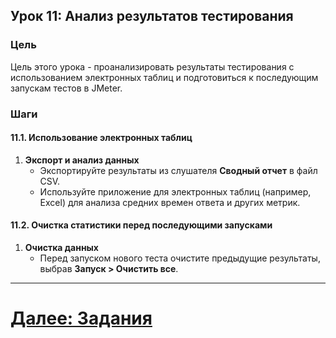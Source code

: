 ## Урок 11: Анализ результатов тестирования

### Цель
Цель этого урока - проанализировать результаты тестирования с использованием электронных таблиц и подготовиться к последующим запускам тестов в JMeter.

### Шаги

#### 11.1. Использование электронных таблиц
1. **Экспорт и анализ данных**
   - Экспортируйте результаты из слушателя **Сводный отчет** в файл CSV.
   - Используйте приложение для электронных таблиц (например, Excel) для анализа средних времен ответа и других метрик.

#### 11.2. Очистка статистики перед последующими запусками
1. **Очистка данных**
   - Перед запуском нового теста очистите предыдущие результаты, выбрав **Запуск > Очистить все**.

---

# [Далее: Задания](../lab-work.md)